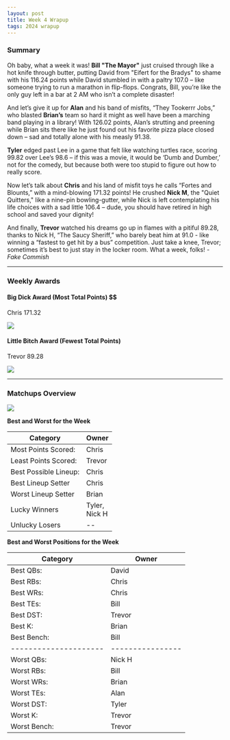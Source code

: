 ```yaml
---
layout: post
title: Week 4 Wrapup
tags: 2024 wrapup
---
```


### Summary
Oh baby, what a week it was! **Bill "The Mayor"** just cruised through like a hot knife through butter, putting David from "Eifert for the Bradys" to shame with his 116.24 points while David stumbled in with a paltry 107.0 – like someone trying to run a marathon in flip-flops. Congrats, Bill, you’re like the only guy left in a bar at 2 AM who isn’t a complete disaster!

And let’s give it up for **Alan** and his band of misfits, “They Tookerrr Jobs,” who blasted **Brian’s** team so hard it might as well have been a marching band playing in a library! With 126.02 points, Alan’s strutting and preening while Brian sits there like he just found out his favorite pizza place closed down – sad and totally alone with his measly 91.38. 

**Tyler** edged past Lee in a game that felt like watching turtles race, scoring 99.82 over Lee’s 98.6 – if this was a movie, it would be ‘Dumb and Dumber,’ not for the comedy, but because both were too stupid to figure out how to really score. 

Now let’s talk about **Chris** and his land of misfit toys he calls “Fortes and Blounts,” with a mind-blowing 171.32 points! He crushed **Nick M**, the "Quiet Quitters," like a nine-pin bowling-gutter, while Nick is left contemplating his life choices with a sad little 106.4 – dude, you should have retired in high school and saved your dignity! 

And finally, **Trevor** watched his dreams go up in flames with a pitiful 89.28, thanks to Nick H, “The Saucy Sheriff,” who barely beat him at 91.0 - like winning a “fastest to get hit by a bus” competition. Just take a knee, Trevor; sometimes it’s best to just stay in the locker room. What a week, folks!  *- Fake Commish*

___

### Weekly Awards

#### Big Dick Award (Most Total Points) $$
Chris 171.32 

![](https://media4.giphy.com/media/WtOamY28IHhSGuS75B/giphy.gif?cid=3aa7f812s3qu52rowpwydbrycz9xw4lyp01gywyd9k9ucvw3&ep=v1_gifs_search&rid=giphy.gif&ct=g)

#### Little Bitch Award (Fewest Total Points)
Trevor 89.28 

![](https://media3.giphy.com/media/cr9vIO7NsP5cY/giphy.gif?cid=3aa7f812me7p9wxmcemu4dysefw7fke7dipfapwgv2m58en9&ep=v1_gifs_search&rid=giphy.gif&ct=g)


___

### Matchups Overview

![](../assets/img/matchup_2024-4.png)


**Best and Worst for the Week**


| Category              | Owner              |
|-----------------------|--------------------|
| Most Points Scored:   | Chris              |
| Least Points Scored:  | Trevor             |
| Best Possible Lineup: | Chris              |
| Best Lineup Setter    | Chris              |
| Worst Lineup Setter   | Brian              |
| Lucky Winners         | Tyler,<br />Nick H |
| Unlucky Losers        | --                 |


**Best and Worst Positions for the Week**


| Category              | Owner            |
|-----------------------|------------------|
| Best QBs:             | David            |
| Best RBs:             | Chris            |
| Best WRs:             | Chris            |
| Best TEs:             | Bill             |
| Best DST:             | Trevor           |
| Best K:               | Brian            |
| Best Bench:           | Bill             |
| --------------------- | ---------------- |
| Worst QBs:            | Nick H           |
| Worst RBs:            | Bill             |
| Worst WRs:            | Brian            |
| Worst TEs:            | Alan             |
| Worst DST:            | Tyler            |
| Worst K:              | Trevor           |
| Worst Bench:          | Trevor           |

